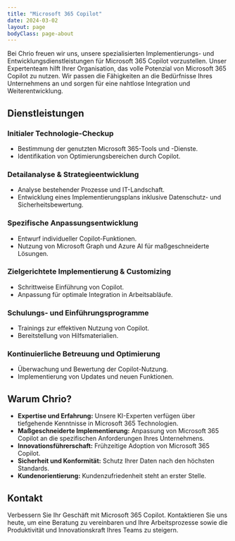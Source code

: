 ```yaml
---
title: "Microsoft 365 Copilot"
date: 2024-03-02
layout: page
bodyClass: page-about
---
```


Bei Chrio freuen wir uns, unsere spezialisierten Implementierungs- und Entwicklungsdienstleistungen für Microsoft 365 Copilot vorzustellen. Unser Expertenteam hilft Ihrer Organisation, das volle Potenzial von Microsoft 365 Copilot zu nutzen. Wir passen die Fähigkeiten an die Bedürfnisse Ihres Unternehmens an und sorgen für eine nahtlose Integration und Weiterentwicklung.

## Dienstleistungen

### Initialer Technologie-Checkup
- Bestimmung der genutzten Microsoft 365-Tools und -Dienste.
- Identifikation von Optimierungsbereichen durch Copilot.

### Detailanalyse & Strategieentwicklung
- Analyse bestehender Prozesse und IT-Landschaft.
- Entwicklung eines Implementierungsplans inklusive Datenschutz- und Sicherheitsbewertung.

### Spezifische Anpassungsentwicklung
- Entwurf individueller Copilot-Funktionen.
- Nutzung von Microsoft Graph und Azure AI für maßgeschneiderte Lösungen.

### Zielgerichtete Implementierung & Customizing
- Schrittweise Einführung von Copilot.
- Anpassung für optimale Integration in Arbeitsabläufe.

### Schulungs- und Einführungsprogramme
- Trainings zur effektiven Nutzung von Copilot.
- Bereitstellung von Hilfsmaterialien.

### Kontinuierliche Betreuung und Optimierung
- Überwachung und Bewertung der Copilot-Nutzung.
- Implementierung von Updates und neuen Funktionen.

## Warum Chrio?

- **Expertise und Erfahrung:** Unsere KI-Experten verfügen über tiefgehende Kenntnisse in Microsoft 365 Technologien.
- **Maßgeschneiderte Implementierung:** Anpassung von Microsoft 365 Copilot an die spezifischen Anforderungen Ihres Unternehmens.
- **Innovationsführerschaft:** Frühzeitige Adoption von Microsoft 365 Copilot.
- **Sicherheit und Konformität:** Schutz Ihrer Daten nach den höchsten Standards.
- **Kundenorientierung:** Kundenzufriedenheit steht an erster Stelle.

## Kontakt
Verbessern Sie Ihr Geschäft mit Microsoft 365 Copilot. Kontaktieren Sie uns heute, um eine Beratung zu vereinbaren und Ihre Arbeitsprozesse sowie die Produktivität und Innovationskraft Ihres Teams zu steigern.
